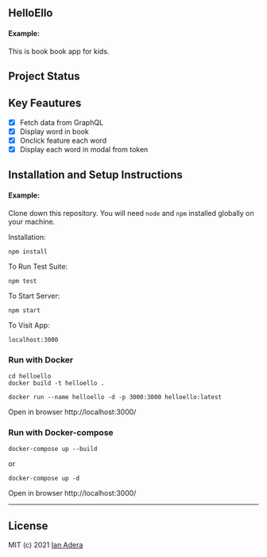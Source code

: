 ## HelloEllo

#### Example:

This is book book app for kids.


## Project Status

## Key Feautures

- [x] Fetch data from GraphQL
- [x] Display word in book
- [x] Onclick feature each word
- [x] Display each word in modal from token

## Installation and Setup Instructions

#### Example:

Clone down this repository. You will need `node` and `npm` installed globally on your machine.

Installation:

`npm install`

To Run Test Suite:

`npm test`

To Start Server:

`npm start`

To Visit App:

`localhost:3000`

### Run with Docker

```console
cd helloello
docker build -t helloello .

docker run --name helloello -d -p 3000:3000 helloello:latest
```

Open in browser
http://localhost:3000/

### Run with Docker-compose

```console
docker-compose up --build
```

or

```console
docker-compose up -d
```

Open in browser
http://localhost:3000/

---

## License

MIT (c) 2021 [Ian Adera](https://github.com/ianodad)
